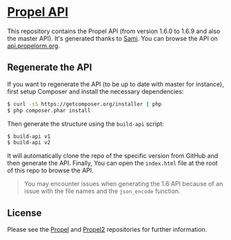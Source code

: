 # [Propel API](http://api.propelorm.org)

This repository contains the Propel API (from version 1.6.0 to 1.6.9 and also
the master API). It's generated thanks to [Sami]. You can browse the API on
[api.propelorm.org][api].

## Regenerate the API

If you want to regenerate the API (to be up to date with master for instance),
first setup Composer and install the necessary dependencies:

~~~bash
$ curl -sS https://getcomposer.org/installer | php
$ php composer.phar install
~~~

Then generate the structure using the `build-api` script:

~~~bash
$ build-api v1
$ build-api v2
~~~

It will automatically clone the repo of the specific version from GitHub and then
generate the API. Finally, You can open the `index.html` file at the root of this
repo to browse the API.

> You may encounter issues when generating the 1.6 API because of an issue with
the file names and the `json_encode` function.

## License

Please see the [Propel] and [Propel2] repositories for further information.

[Sami]: https://github.com/fabpot/Sami
[api]: http://api.propelorm.org
[Propel]: https://github.com/propelorm/Propel
[Propel2]: https://github.com/propelorm/Propel2
